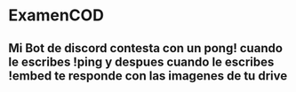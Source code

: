 # ExamenCOD

## Mi Bot de discord contesta con un pong! cuando le escribes !ping y despues cuando le escribes !embed te responde con las imagenes de tu drive
